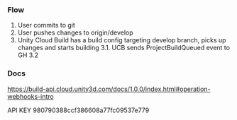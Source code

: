 ### Flow

1. User commits to git
2. User pushes changes to origin/develop
3. Unity Cloud Build has a build config targeting develop branch, picks up changes and starts building
  3.1. UCB sends ProjectBuildQueued event to GH
  3.2


### Docs

https://build-api.cloud.unity3d.com/docs/1.0.0/index.html#operation-webhooks-intro


API KEY 980790388ccf386608a77fc09537e779
